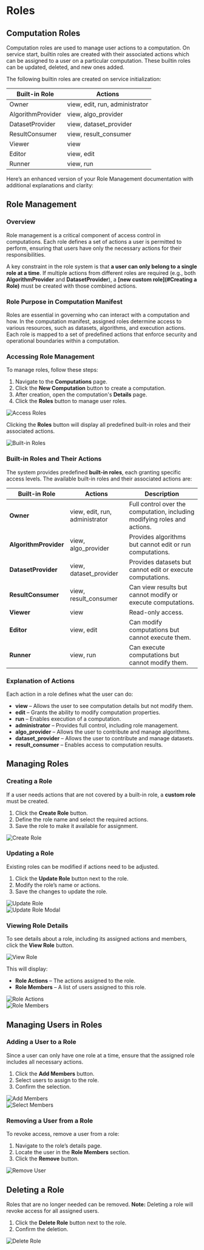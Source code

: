# Roles

## Computation Roles

Computation roles are used to manage user actions to a computation. On service start, builtin roles are created with their associated actions which can be assigned to a user on a particular computation. These builtin roles can be updated, deleted, and new ones added.

The following builtin roles are created on service initialization:

| Built-in Role     | Actions                        |
| ----------------- | ------------------------------ |
| Owner             | view, edit, run, administrator |
| AlgorithmProvider | view, algo_provider            |
| DatasetProvider   | view, dataset_provider         |
| ResultConsumer    | view, result_consumer          |
| Viewer            | view                           |
| Editor            | view, edit                     |
| Runner            | view, run                      |

Here’s an enhanced version of your Role Management documentation with additional explanations and clarity:

## Role Management

### Overview

Role management is a critical component of access control in computations. Each role defines a set of actions a user is permitted to perform, ensuring that users have only the necessary actions for their responsibilities.

A key constraint in the role system is that **a user can only belong to a single role at a time**. If multiple actions from different roles are required (e.g., both **AlgorithmProvider** and **DatasetProvider**), a **[new custom role](#Creating a Role)** must be created with those combined actions.

### Role Purpose in Computation Manifest

Roles are essential in governing who can interact with a computation and how. In the computation manifest, assigned roles determine access to various resources, such as datasets, algorithms, and execution actions. Each role is mapped to a set of predefined actions that enforce security and operational boundaries within a computation.

### Accessing Role Management

To manage roles, follow these steps:

1. Navigate to the **Computations** page.
2. Click the **New Computation** button to create a computation.
3. After creation, open the computation's **Details** page.
4. Click the **Roles** button to manage user roles.

![Access Roles](img/roles/roles_page.png)

Clicking the **Roles** button will display all predefined built-in roles and their associated actions.

![Built-in Roles](img/roles/builtin.png)

### Built-in Roles and Their Actions

The system provides predefined **built-in roles**, each granting specific access levels. The available built-in roles and their associated actions are:

| Built-in Role         | Actions                        | Description                                                               |
| --------------------- | ------------------------------ | ------------------------------------------------------------------------- |
| **Owner**             | view, edit, run, administrator | Full control over the computation, including modifying roles and actions. |
| **AlgorithmProvider** | view, algo_provider            | Provides algorithms but cannot edit or run computations.                  |
| **DatasetProvider**   | view, dataset_provider         | Provides datasets but cannot edit or execute computations.                |
| **ResultConsumer**    | view, result_consumer          | Can view results but cannot modify or execute computations.               |
| **Viewer**            | view                           | Read-only access.                                                         |
| **Editor**            | view, edit                     | Can modify computations but cannot execute them.                          |
| **Runner**            | view, run                      | Can execute computations but cannot modify them.                          |

### Explanation of Actions

Each action in a role defines what the user can do:

- **view** – Allows the user to see computation details but not modify them.
- **edit** – Grants the ability to modify computation properties.
- **run** – Enables execution of a computation.
- **administrator** – Provides full control, including role management.
- **algo_provider** – Allows the user to contribute and manage algorithms.
- **dataset_provider** – Allows the user to contribute and manage datasets.
- **result_consumer** – Enables access to computation results.

## Managing Roles

### Creating a Role

If a user needs actions that are not covered by a built-in role, a **custom role** must be created.

1. Click the **Create Role** button.
2. Define the role name and select the required actions.
3. Save the role to make it available for assignment.

![Create Role](img/roles/create_role.png)

### Updating a Role

Existing roles can be modified if actions need to be adjusted.

1. Click the **Update Role** button next to the role.
2. Modify the role’s name or actions.
3. Save the changes to update the role.

![Update Role](img/roles/update_role_button.png)  
![Update Role Modal](img/roles/update_role_modal.png)

### Viewing Role Details

To see details about a role, including its assigned actions and members, click the **View Role** button.

![View Role](img/roles/view_role_button.png)

This will display:

- **Role Actions** – The actions assigned to the role.
- **Role Members** – A list of users assigned to this role.

![Role Actions](img/roles/role_actions.png)  
![Role Members](img/roles/role_members.png)

## Managing Users in Roles

### Adding a User to a Role

Since a user can only have one role at a time, ensure that the assigned role includes all necessary actions.

1. Click the **Add Members** button.
2. Select users to assign to the role.
3. Confirm the selection.

![Add Members](img/roles/add_members_button.png)  
![Select Members](img/roles/select_members_button.png)

### Removing a User from a Role

To revoke access, remove a user from a role:

1. Navigate to the role’s details page.
2. Locate the user in the **Role Members** section.
3. Click the **Remove** button.

![Remove User](img/roles/remove_member_from_role.png)

## Deleting a Role

Roles that are no longer needed can be removed. **Note:** Deleting a role will revoke access for all assigned users.

1. Click the **Delete Role** button next to the role.
2. Confirm the deletion.

![Delete Role](img/roles/delete_role.png)

